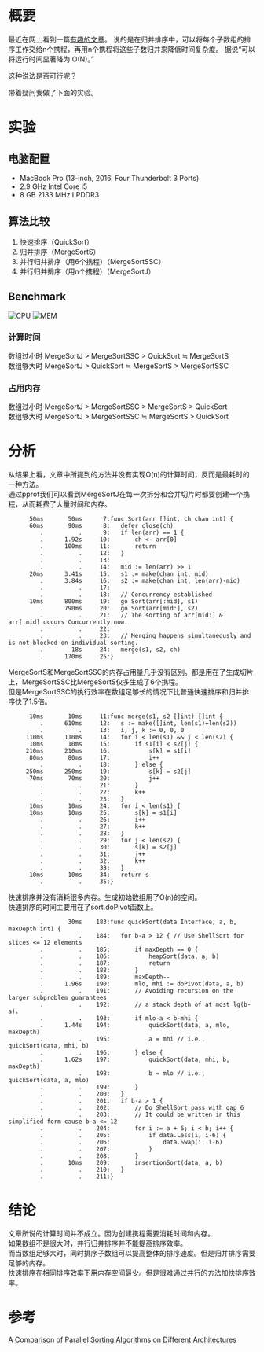 # 概要
最近在网上看到一篇[有趣的文章](https://medium.com/@jayaganesh1997/let-us-sort-25e41a4ba854)。
说的是在归并排序中，可以将每个子数组的排序工作交给n个携程，再用n个携程将这些子数归并来降低时间复杂度。
据说“可以将运行时间显著降为 O(N)。”

这种说法是否可行呢？

带着疑问我做了下面的实验。

# 实验
## 电脑配置
* MacBook Pro (13-inch, 2016, Four Thunderbolt 3 Ports)
* 2.9 GHz Intel Core i5
* 8 GB 2133 MHz LPDDR3

## 算法比较
1. 快速排序（QuickSort）
2. 归并排序（MergeSortS）
3. 并行归并排序（用6个携程）（MergeSortSSC）
4. 并行归并排序（用n个携程）（MergeSortJ）

## Benchmark

![CPU](https://raw.githubusercontent.com/shabaoma/sort_test/master/result/cpu.png)
![MEM](https://raw.githubusercontent.com/shabaoma/sort_test/master/result/mem.png)

### 计算时间
数组过小时 MergeSortJ > MergeSortSSC > QuickSort ≒ MergeSortS  
数组够大时 MergeSortJ > QuickSort ≒ MergeSortS > MergeSortSSC

### 占用内存
数组过小时 MergeSortJ > MergeSortSSC > MergeSortS > QuickSort  
数组够大时 MergeSortJ > MergeSortSSC ≒ MergeSortS > QuickSort

# 分析
从结果上看，文章中所提到的方法并没有实现O(n)的计算时间，反而是最耗时的一种方法。  
通过pprof我们可以看到MergeSortJ在每一次拆分和合并切片时都要创建一个携程，从而耗费了大量时间和内存。
```
      50ms       50ms      7:func Sort(arr []int, ch chan int) {
      60ms       90ms      8:	defer close(ch)
         .          .      9:	if len(arr) == 1 {
         .      1.92s     10:		ch <- arr[0]
         .      100ms     11:		return
         .          .     12:	}
         .          .     13:
         .          .     14:	mid := len(arr) >> 1
      20ms      3.41s     15:	s1 := make(chan int, mid)
         .      3.84s     16:	s2 := make(chan int, len(arr)-mid)
         .          .     17:
         .          .     18:	// Concurrency established
      10ms      800ms     19:	go Sort(arr[:mid], s1)
         .      790ms     20:	go Sort(arr[mid:], s2)
         .          .     21:	// The sorting of arr[mid:] & arr[:mid] occurs Concurrently now.
         .          .     22:
         .          .     23:	// Merging happens simultaneously and is not blocked on individual sorting.
         .        18s     24:	merge(s1, s2, ch)
         .      170ms     25:}

```

MergeSortS和MergeSortSSC的内存占用量几乎没有区别。都是用在了生成切片上，MergeSortSSC比MergeSortS仅多生成了6个携程。  
但是MergeSortSSC的执行效率在数组足够长的情况下比普通快速排序和归并排序快了1.5倍。
```
      10ms       10ms     11:func merge(s1, s2 []int) []int {
         .      610ms     12:	s := make([]int, len(s1)+len(s2))
         .          .     13:	i, j, k := 0, 0, 0
     110ms      110ms     14:	for i < len(s1) && j < len(s2) {
      10ms       10ms     15:		if s1[i] < s2[j] {
     210ms      210ms     16:			s[k] = s1[i]
      80ms       80ms     17:			i++
         .          .     18:		} else {
     250ms      250ms     19:			s[k] = s2[j]
      70ms       70ms     20:			j++
         .          .     21:		}
         .          .     22:		k++
         .          .     23:	}
      10ms       10ms     24:	for i < len(s1) {
      10ms       10ms     25:		s[k] = s1[i]
         .          .     26:		i++
         .          .     27:		k++
         .          .     28:	}
         .          .     29:	for j < len(s2) {
         .          .     30:		s[k] = s2[j]
         .          .     31:		j++
         .          .     32:		k++
         .          .     33:	}
      10ms       10ms     34:	return s
         .          .     35:}
```

快速排序并没有消耗很多内存。生成初始数组用了O(n)的空间。  
快速排序的时间主要用在了sort.doPivot函数上。
```
         .       30ms    183:func quickSort(data Interface, a, b, maxDepth int) {
         .          .    184:	for b-a > 12 { // Use ShellSort for slices <= 12 elements
         .          .    185:		if maxDepth == 0 {
         .          .    186:			heapSort(data, a, b)
         .          .    187:			return
         .          .    188:		}
         .          .    189:		maxDepth--
         .      1.96s    190:		mlo, mhi := doPivot(data, a, b)
         .          .    191:		// Avoiding recursion on the larger subproblem guarantees
         .          .    192:		// a stack depth of at most lg(b-a).
         .          .    193:		if mlo-a < b-mhi {
         .      1.44s    194:			quickSort(data, a, mlo, maxDepth)
         .          .    195:			a = mhi // i.e., quickSort(data, mhi, b)
         .          .    196:		} else {
         .      1.62s    197:			quickSort(data, mhi, b, maxDepth)
         .          .    198:			b = mlo // i.e., quickSort(data, a, mlo)
         .          .    199:		}
         .          .    200:	}
         .          .    201:	if b-a > 1 {
         .          .    202:		// Do ShellSort pass with gap 6
         .          .    203:		// It could be written in this simplified form cause b-a <= 12
         .          .    204:		for i := a + 6; i < b; i++ {
         .          .    205:			if data.Less(i, i-6) {
         .          .    206:				data.Swap(i, i-6)
         .          .    207:			}
         .          .    208:		}
         .       10ms    209:		insertionSort(data, a, b)
         .          .    210:	}
         .          .    211:}
```

# 结论
文章所说的计算时间并不成立。因为创建携程需要消耗时间和内存。  
如果数组不是很大时，并行归并排序并不能提高排序效率。  
而当数组足够大时，同时排序子数组可以提高整体的排序速度。但是归并排序需要足够的内存。  
快速排序在相同排序效率下用内存空间最少。但是很难通过并行的方法加快排序效率。

# 参考
[A Comparison of Parallel Sorting Algorithms on Different Architectures](https://parasol.tamu.edu/publications/download.php?file_id=191)
